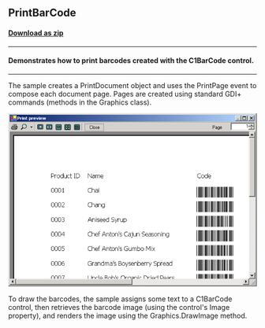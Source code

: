 ## PrintBarCode
#### [Download as zip](https://minhaskamal.github.io/DownGit/#/home?url=https://github.com/GrapeCity/ComponentOne-WinForms-Samples/tree/master/NetFramework\Barcode\VB\PrintBarCodes)
____
#### Demonstrates how to print barcodes created with the C1BarCode control.
____
The sample creates a PrintDocument object and uses the PrintPage event to compose each document page. Pages are created using standard GDI+ commands (methods in the Graphics class). 

![screenshot](screenshot.png)

To draw the barcodes, the sample assigns some text to a C1BarCode control, then retrieves the barcode image (using the control's Image property), and renders the image using the Graphics.DrawImage method. 
